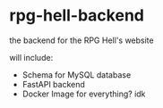 # rpg-hell-backend
the backend for the RPG Hell's website

will include: 
- Schema for MySQL database
- FastAPI backend
- Docker Image for everything? idk
